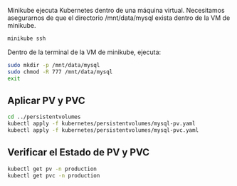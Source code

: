 Minikube ejecuta Kubernetes dentro de una máquina virtual. Necesitamos asegurarnos de que el directorio /mnt/data/mysql exista dentro de la VM de minikube.

```sh
minikube ssh
```

Dentro de la terminal de la VM de minikube, ejecuta:

```sh
sudo mkdir -p /mnt/data/mysql
sudo chmod -R 777 /mnt/data/mysql
exit
```

## Aplicar PV y PVC

```sh
cd ../persistentvolumes
kubectl apply -f kubernetes/persistentvolumes/mysql-pv.yaml
kubectl apply -f kubernetes/persistentvolumes/mysql-pvc.yaml
```

## Verificar el Estado de PV y PVC
```sh
kubectl get pv -n production
kubectl get pvc -n production
```
